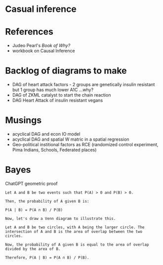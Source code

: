 # Casual inference

# References

- Judeo Pearl's *Book of Why?*
- workbook on Causal Inference

# Backlog of diagrams to make

- DAG of heart attack factors - 2 groups are genetically insulin resistant but 1 group has much lower A1C ...why?
- DAG of ZKML catalyst to start the chain reaction
- DAG Heart Attack of insulin resistant vegans

# Musings

- acyclical DAG and econ IO model
- acyclical DAG and spatial W matric in a spatial regression
- Geo-political institional factors as RCE (randomized control experiment, Pima Indians, Schools, Federated places)

# Bayes

ChatGPT geometric proof

```
Let A and B be two events such that P(A) > 0 and P(B) > 0.

Then, the probability of A given B is:

P(A | B) = P(A ∩ B) / P(B)

Now, let's draw a Venn diagram to illustrate this.

Let A and B be two circles, with A being the larger circle. The intersection of A and B is the area of overlap between the two circles.

Now, the probability of A given B is equal to the area of overlap divided by the area of B.

Therefore, P(A | B) = P(A ∩ B) / P(B).
```
